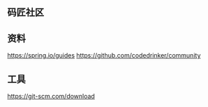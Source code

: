 ## 码匠社区
## 资料
https://spring.io/guides
https://github.com/codedrinker/community

## 工具
https://git-scm.com/download